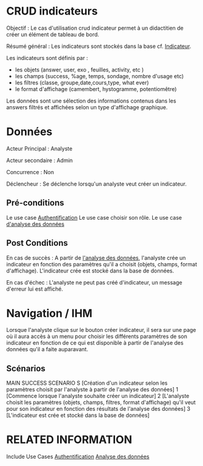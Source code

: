 
# CRUD indicateurs 

Objectif : Le cas d'utilisation crud indicateur permet à un didactitien de créer un élément de tableau de bord.


Résumé général : Les indicateurs sont stockés dans la base cf. [Indicateur](../../concept/indicateur.md).

Les indicateurs sont définis par :
- les objets (answer, user, exo , feuilles, activity, etc )
- les champs (success, %age, temps, sondage, nombre d'usage etc)
- les filtres  (classe, groupe,date,cours,type, what ever) 
- le format d'affichage (camembert, hystogramme, potentiomêtre)

Les données sont une sélection des informations contenus dans les answers filtrés et affichées selon un type d'affichage graphique.


# Données

Acteur Principal : Analyste

Acteur secondaire : Admin

Concurrence : Non

Déclencheur : Se déclenche lorsqu'un analyste veut créer un indicateur.


## Pré-conditions

Le use case [Authentification](../utilisateur/authentification.md)
Le use case choisir son rôle.
Le use case [d'analyse des données](./analysedestraces.md)


## Post Conditions

En cas de succès : A partir de [l'analyse des données](./analysedestraces.md), l'analyste crée un indicateur en fonction des paramètres qu'il a choisit (objets, champs, format d'affichage). L'indicateur crée est stocké dans la base de données.

En cas d'échec : L'analyste ne peut pas créé d'indicateur, un message d'erreur lui est affiché.


# Navigation / IHM 

Lorsque l'analyste clique sur le bouton créer indicateur, il sera sur une page où il aura accès à un menu pour choisir les différents paramètres de son indicateur en fonction de ce qui est disponible à partir de l'analyse des données qu'il a faite auparavant.


## Scénarios

MAIN SUCCESS SCENARIO
S	[Création d'un indicateur selon les paramètres choisit par l'analyste à partir de l'analyse des données]
1	[Commence lorsque l'analyste souhaite créer un indicateur]
2   [L'analyste choisit les paramètres (objets, champs, filtres, format d'affichage) qu'il veut pour son indicateur en fonction des résultats de l'analyse des données]
3	[L'indicateur est crée et stocké dans la base de données]


# RELATED INFORMATION

Include Use Cases    [Authentification](../utilisateur/authentification.md)
                     [Analyse des données](./analysedestraces.md)


<!--- 
Author : Raphael
Validator : TODO
-->
